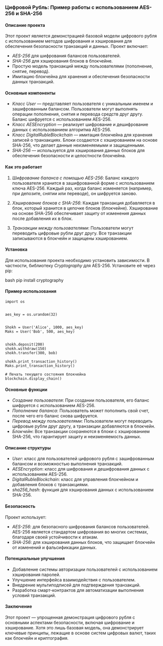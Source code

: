 ### Цифровой Рубль: Пример работы с использованием AES-256 и SHA-256

#### Описание проекта

Этот проект является демонстрацией базовой модели цифрового рубля с использованием методов шифрования и хэширования для обеспечения безопасности транзакций и данных. Проект включает:
- *AES-256* для шифрования балансов пользователей.
- *SHA-256* для хэширования блоков в блокчейне.
- Простую модель транзакций между пользователями (пополнение, снятие, перевод).
- Имитацию блокчейна для хранения и обеспечения безопасности данных транзакций.

#### Основные компоненты

- *Класс User* — представляет пользователя с уникальным именем и зашифрованным балансом. Пользователи могут выполнять операции пополнения, снятия и перевода средств друг другу. Баланс шифруется с использованием AES-256.
- *Класс AESEncryption* — реализует шифрование и дешифрование данных с использованием алгоритма AES-256.
- *Класс DigitalRubleBlockchain* — имитация блокчейна для хранения записей о транзакциях. Блоки создаются с хэшированием на основе SHA-256, что делает данные неизменяемыми и защищенными.
- *SHA-256* — используется для хэширования данных блоков для обеспечения безопасности и целостности блокчейна.

#### Как это работает

1. *Шифрование баланса с помощью AES-256*: Баланс каждого пользователя хранится в зашифрованной форме с использованием ключа AES-256. Каждый раз, когда баланс изменяется (например, при депозите, снятии или переводе), он шифруется заново.

2. *Хэширование блоков с SHA-256*: Каждая транзакция добавляется в блок, который хранится в цепочке блоков (блокчейне). Хэширование на основе SHA-256 обеспечивает защиту от изменения данных после добавления их в блок.

3. *Транзакции между пользователями*: Пользователи могут переводить цифровые рубли друг другу. Все транзакции записываются в блокчейн и защищены хэшированием.

#### Установка

Для использования проекта необходимо установить зависимости. В частности, библиотеку *Cryptography* для AES-256. Установите её через pip:

bash
  pip install cryptography


#### Пример использования

   
    import os

     
    aes_key = os.urandom(32)

    
    Shokh = User('Alice', 1000, aes_key)
    Maks = User('Bob', 500, aes_key)

    
    shokh.deposit(200)
    shokh.withdraw(150)
    shokh.transfer(300, bob)

    shokh.print_transaction_history()
    Maks.print_transaction_history()

    # Печать текущего состояния блокчейна
    blockchain.display_chain()


#### Основные функции

- *Создание пользователя*: При создании пользователя, его баланс шифруется с использованием AES-256.
- *Пополнение баланса*: Пользователь может пополнить свой счет, после чего его баланс снова шифруется.
- *Перевод между пользователями*: Пользователи могут переводить цифровые рубли друг другу, а транзакции добавляются в блокчейн.
- *Блокчейн*: Все транзакции сохраняются в блоки с хэшированием SHA-256, что гарантирует защиту и неизменяемость данных.

#### Описание структуры

- *User*: класс для пользователей цифрового рубля с зашифрованным балансом и возможностью выполнения транзакций.
- *AESEncryption*: класс для шифрования и дешифрования данных с использованием AES-256.
- *DigitalRubleBlockchain*: класс для управления блокчейном и добавления блоков с транзакциями.
- *sha256_hash*: функция для хэширования данных с использованием SHA-256.

#### Безопасность

Проект использует:
- *AES-256*: для безопасного шифрования балансов пользователей. AES-256 является стандартом шифрования во многих системах, благодаря своей устойчивости к атакам.
- *SHA-256*: для хэширования данных блоков, что защищает блокчейн от изменений и фальсификации данных.

#### Потенциальные улучшения

- Добавление системы авторизации пользователей с использованием хэширования паролей.
- Улучшение интерфейса взаимодействия с пользователем.
- Внедрение мультиподписей для подтверждения транзакций.
- Разработка смарт-контрактов для автоматизации выполнения условий транзакций.

#### Заключение

Этот проект — упрощенная демонстрация цифрового рубля с основными аспектами безопасности, включая шифрование и хэширование. Хотя это лишь базовая модель, она демонстрирует ключевые принципы, лежащие в основе систем цифровых валют, таких как блокчейн и криптография.
